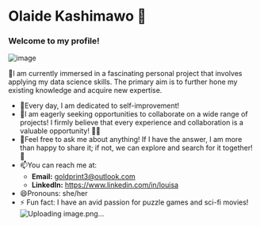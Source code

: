 # Olaide Kashimawo 👋
### Welcome to my profile!


![image](https://github.com/user-attachments/assets/dc1fa8de-f692-4c74-8aa1-0fe3817dea21)



🔭I am currently immersed in a fascinating personal project that involves applying my data science skills. The primary aim is to further hone my existing knowledge and acquire new expertise.

- 🌱Every day, I am dedicated to self-improvement!
- 👯I am eagerly seeking opportunities to collaborate on a wide range of projects! I firmly believe that every experience and collaboration is a valuable opportunity! 🙌🏻
- 💬Feel free to ask me about anything! If I have the answer, I am more than happy to share it; if not, we can explore and search for it together! 🤝
- 📫You can reach me at:
  - **Email:** goldprint3@outlook.com
  - **LinkedIn:** https://www.linkedin.com/in/louisa
- 😄Pronouns: she/her
- ⚡ Fun fact: I have an avid passion for puzzle games and sci-fi movies!
  ![Uploading image.png…]()



